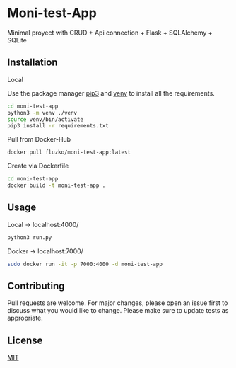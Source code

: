 # Moni-test-App

Minimal proyect with CRUD + Api connection + Flask + SQLAlchemy + SQLite 

## Installation

Local 

Use the package manager [pip3](https://pip.pypa.io/en/stable/) and [venv](https://pypi.org/project/virtualenv/) to install all the requirements.

```bash
cd moni-test-app
python3 -m venv ./venv
source venv/bin/activate
pip3 install -r requirements.txt
```


Pull from Docker-Hub
```bash
docker pull fluzko/moni-test-app:latest
```

Create via Dockerfile
```bash
cd moni-test-app
docker build -t moni-test-app .
```

## Usage

Local -> localhost:4000/
```bash
python3 run.py
```

Docker -> localhost:7000/
```bash
sudo docker run -it -p 7000:4000 -d moni-test-app
```



## Contributing
Pull requests are welcome. For major changes, please open an issue first to discuss what you would like to change.
Please make sure to update tests as appropriate.

## License
[MIT](https://choosealicense.com/licenses/mit/)
